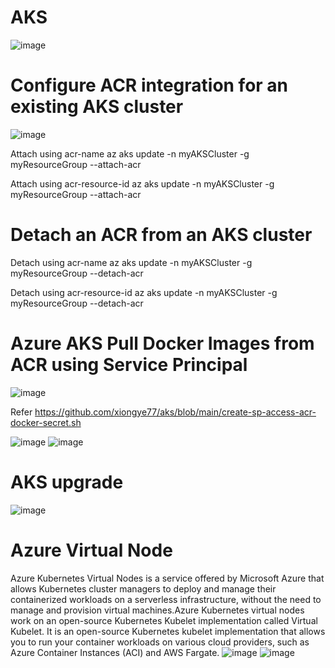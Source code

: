 # AKS

![image](https://github.com/xiongye77/aks/assets/36766101/429d8d5d-aa6c-43d6-9b14-6c2f41b88dd0)


# Configure ACR integration for an existing AKS cluster
![image](https://github.com/xiongye77/aks/assets/36766101/1fc663dd-72d0-40ea-880e-5551eeacd41b)

Attach using acr-name
az aks update -n myAKSCluster -g myResourceGroup --attach-acr <acr-name>

Attach using acr-resource-id
az aks update -n myAKSCluster -g myResourceGroup --attach-acr <acr-resource-id>

# Detach an ACR from an AKS cluster

Detach using acr-name
az aks update -n myAKSCluster -g myResourceGroup --detach-acr <acr-name>

Detach using acr-resource-id
az aks update -n myAKSCluster -g myResourceGroup --detach-acr <acr-resource-id>


# Azure AKS Pull Docker Images from ACR using Service Principal
![image](https://github.com/xiongye77/aks/assets/36766101/ee8f2e15-f0b8-4595-852d-c9066fe5a29e)

Refer https://github.com/xiongye77/aks/blob/main/create-sp-access-acr-docker-secret.sh


![image](https://github.com/xiongye77/aks/assets/36766101/78c6dae5-2ee7-4bd7-a8de-c94161dd1d64)
![image](https://github.com/xiongye77/aks/assets/36766101/18e8e295-d60b-494e-8fea-fcc4d9a489f0)

# AKS upgrade 
![image](https://github.com/xiongye77/aks/assets/36766101/47876ec7-856c-4a45-817c-a20a444ee92d)




# Azure Virtual Node
Azure Kubernetes Virtual Nodes is a service offered by Microsoft Azure that allows Kubernetes cluster managers to deploy and manage their containerized workloads on a serverless infrastructure, without the need to manage and provision virtual machines.Azure Kubernetes virtual nodes work on an open-source Kubernetes Kubelet implementation called Virtual Kubelet. It is an open-source Kubernetes kubelet implementation that allows you to run your container workloads on various cloud providers, such as Azure Container Instances (ACI) and AWS Fargate.
![image](https://github.com/xiongye77/aks/assets/36766101/f641c882-491c-4167-9999-1fea60e015ae)
![image](https://github.com/xiongye77/aks/assets/36766101/6991ddab-2e2d-4ef4-b515-78aced371c61)
